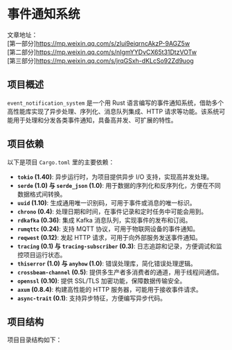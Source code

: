 # 事件通知系统
文章地址：<br/>
[第一部分]https://mp.weixin.qq.com/s/zlui9eiqrncAkzP-9AGZ5w<br/>
[第二部分]https://mp.weixin.qq.com/s/nIgmYYDvCX65t31DtzVOTw<br/>
[第三部分]https://mp.weixin.qq.com/s/jrqGSxh-dKLcSo92Zd9uog<br/>
## 项目概述
`event_notification_system` 是一个用 Rust 语言编写的事件通知系统，借助多个高性能库实现了异步处理、序列化、消息队列集成、HTTP 请求等功能。该系统可能用于处理和分发各类事件通知，具备高并发、可扩展的特性。

## 项目依赖
以下是项目 `Cargo.toml` 里的主要依赖：
- **`tokio` (1.40)**: 异步运行时，为项目提供异步 I/O 支持，实现高并发处理。
- **`serde` (1.0) 与 `serde_json` (1.0)**: 用于数据的序列化和反序列化，方便在不同数据格式间转换。
- **`uuid` (1.10)**: 生成通用唯一识别码，可用于事件或消息的唯一标识。
- **`chrono` (0.4)**: 处理日期和时间，在事件记录和定时任务中可能会用到。
- **`rdkafka` (0.36)**: 集成 Kafka 消息队列，实现事件的发布和订阅。
- **`rumqttc` (0.24)**: 支持 MQTT 协议，可用于物联网设备的事件通知。
- **`reqwest` (0.12)**: 发起 HTTP 请求，可用于向外部服务发送事件通知。
- **`tracing` (0.1) 与 `tracing-subscriber` (0.3)**: 日志追踪和记录，方便调试和监控项目运行状态。
- **`thiserror` (1.0) 与 `anyhow` (1.0)**: 错误处理库，简化错误处理逻辑。
- **`crossbeam-channel` (0.5)**: 提供多生产者多消费者的通道，用于线程间通信。
- **`openssl` (0.10)**: 提供 SSL/TLS 加密功能，保障数据传输安全。
- **`axum` (0.8.4)**: 构建高性能的 HTTP 服务器，可能用于接收事件请求。
- **`async-trait` (0.1)**: 支持异步特征，方便编写异步代码。

## 项目结构
项目目录结构如下：
